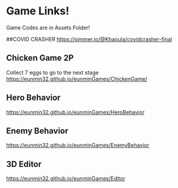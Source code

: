 # Game Links!
Game Codes are in Assets Folder! 

##COVID CRASHER
https://simmer.io/@Khaoula/covidcrasher-final

## Chicken Game 2P
Collect 7 eggs to go to the next stage&nbsp;<br/>
https://eunmin32.github.io/eunminGames/ChickenGame/

## Hero Behavior
https://eunmin32.github.io/eunminGames/HeroBehavior

## Enemy Behavior
https://eunmin32.github.io/eunminGames/EnemyBehavior

## 3D Editor 
https://eunmin32.github.io/eunminGames/Editor
